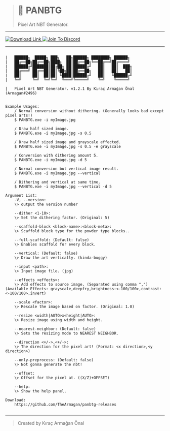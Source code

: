 > # 🎉 PANBTG
> Pixel Art NBT Generator.

---

<p align="left"> 
    <a href="https://github.com/TheArmagan/panbtg-releases/releases">
        <img alt="Download Link" src="https://img.shields.io/github/downloads/TheArmagan/panbtg-releases/total?color=%231ED760&label=CLICK%20TO%20DOWNLOAD&logo=github&logoColor=%23ffffff&style=for-the-badge">
    </a>
    <a href="https://discord.gg/fCqAh4kh77">
        <img alt="Join To Discord" src="https://img.shields.io/discord/775348842894983171?color=%237289DA&label=JOIN%20TO%20DISCORD&logo=discord&logoColor=%23ffffff&style=for-the-badge">
    </a>
</p>

---

```

|   ██████╗  █████╗ ███╗   ██╗██████╗ ████████╗ ██████╗
|   ██╔══██╗██╔══██╗████╗  ██║██╔══██╗╚══██╔══╝██╔════╝
|   ██████╔╝███████║██╔██╗ ██║██████╔╝   ██║   ██║  ███╗
|   ██╔═══╝ ██╔══██║██║╚██╗██║██╔══██╗   ██║   ██║   ██║
|   ██║     ██║  ██║██║ ╚████║██████╔╝   ██║   ╚██████╔╝
|   ╚═╝     ╚═╝  ╚═╝╚═╝  ╚═══╝╚═════╝    ╚═╝    ╚═════╝

|   Pixel Art NBT Generator. v1.2.1 By Kıraç Armağan Önal (Armagan#2496)


Example Usages:
    / Normal conversion without dithering. (Generally looks bad except pixel arts!)
    $ PANBTG.exe -i myImage.jpg

    / Draw half sized image.
    $ PANBTG.exe -i myImage.jpg -s 0.5

    / Draw half sized image and grayscale effected.
    $ PANBTG.exe -i myImage.jpg -s 0.5 -e grayscale

    / Conversion with dithering amount 5.
    $ PANBTG.exe -i myImage.jpg -d 5

    / Normal conversion but vertical image result.
    $ PANBTG.exe -i myImage.jpg --vertical

    / Dithering and vertical at same time.
    $ PANBTG.exe -i myImage.jpg --vertical -d 5

Argument List:
    -V, --version:
    \> output the version number

    --dither <1-10>:
    \> Set the dithering factor. (Original: 5)

    --scaffold-block <block-name>:<block-meta>:
    \> Scaffold block type for the powder type blocks..

    --full-scaffold: (Default: false)
    \> Enables scaffold for every block.

    --vertical: (Default: false)
    \> Draw the art vertically. (kinda-buggy)

    --input <path>:
    \> Input image file. (jpg)

    --effects <effects>:
    \> Add effects to source image. (Separated using comma ",") (Available Effects: grayscale,deepfry,brightness:<-100/100>,contrast:<-100/100>,invert)

    --scale <factor>:
    \> Rescale the image based on factor. (Original: 1.0)

    --resize <width|AUTO>x<height|AUTO>:
    \> Resize image using width and height.

    --nearest-neighbor: (Default: false)
    \> Sets the resizing mode to NEAREST NEIGHBOR.

    --direction <+/->,<+/->:
    \> The direction for the pixel art! (Format: <x direction>,<y direction>)

    --only-preprocess: (Default: false)
    \> Not gonna generate the nbt!

    --offset:
    \> Offset for the pixel at. ((X/Z)+OFFSET)

    --help:
    \> Show the help panel.

Download:
    https://github.com/TheArmagan/panbtg-releases


```


---

> Created by Kıraç Armağan Önal

